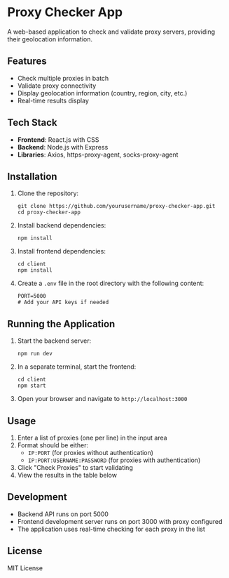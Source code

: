 # Proxy Checker App

A web-based application to check and validate proxy servers, providing their geolocation information.

## Features

- Check multiple proxies in batch
- Validate proxy connectivity
- Display geolocation information (country, region, city, etc.)
- Real-time results display

## Tech Stack

- **Frontend**: React.js with CSS
- **Backend**: Node.js with Express
- **Libraries**: Axios, https-proxy-agent, socks-proxy-agent

## Installation

1. Clone the repository:
   ```
   git clone https://github.com/yourusername/proxy-checker-app.git
   cd proxy-checker-app
   ```

2. Install backend dependencies:
   ```
   npm install
   ```

3. Install frontend dependencies:
   ```
   cd client
   npm install
   ```

4. Create a `.env` file in the root directory with the following content:
   ```
   PORT=5000
   # Add your API keys if needed
   ```

## Running the Application

1. Start the backend server:
   ```
   npm run dev
   ```

2. In a separate terminal, start the frontend:
   ```
   cd client
   npm start
   ```

3. Open your browser and navigate to `http://localhost:3000`

## Usage

1. Enter a list of proxies (one per line) in the input area
2. Format should be either:
   - `IP:PORT` (for proxies without authentication)
   - `IP:PORT:USERNAME:PASSWORD` (for proxies with authentication)
3. Click "Check Proxies" to start validating
4. View the results in the table below

## Development

- Backend API runs on port 5000
- Frontend development server runs on port 3000 with proxy configured
- The application uses real-time checking for each proxy in the list

## License

MIT License
